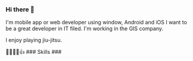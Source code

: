 ### Hi there 👋
I'm mobile app or web developer using window, Android and iOS
I want to be a great developer in IT filed.
I'm working in the GIS company.

I enjoy playing jiu-jitsu.

🐱‍🐉🐱‍🐉👍 ### Skills ###

<!--
**hannahwon/hannahwon** is a ✨ _special_ ✨ repository because its `README.md` (this file) appears on your GitHub profile.

Here are some ideas to get you started:

- 🔭 I’m currently working on ...
- 🌱 I’m currently learning ...
- 👯 I’m looking to collaborate on ...
- 🤔 I’m looking for help with ...
- 💬 Ask me about ...
- 📫 How to reach me: ...
- 😄 Pronouns: ...
- ⚡ Fun fact: ...
-->
